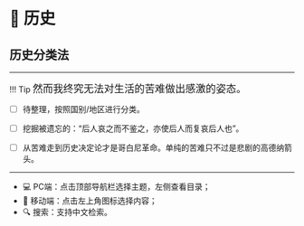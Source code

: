 # 📜 历史


## 历史分类法
-----

!!! Tip
    <font size = 4 face = "XingKai">然而我终究无法对生活的苦难做出感激的姿态。</font>


- [ ]  待整理，按照国别/地区进行分类。
- [ ]  挖掘被遗忘的：“后人哀之而不鉴之，亦使后人而复哀后人也”。
- [ ]  从苦难走到历史决定论才是哥白尼革命。单纯的苦难只不过是悲剧的高德纳箭头。



----------

- 💻 PC端：点击顶部导航栏选择主题，左侧查看目录；
- 📱 移动端：点击左上角图标选择内容；
- 🔍 搜索：支持中文检索。